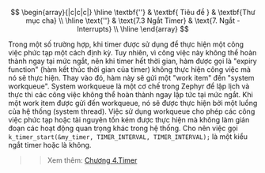 $$
\begin{array}{|c|c|c|}
\hline
   \textbf{''} & \textbf{ Tiêu đề } & \textbf{Thư mục cha} \\ 
\hline
   \text{''} & \text{7.3 Ngắt Timer} & \text{7. Ngắt - Interrupts} \\
\hline
\end{array}
$$

Trong một số trường hợp, khi  timer được sử dụng để thực hiện một công việc phức tạp một cách định kỳ. Tuy nhiên, vì công việc này không thể hoàn thành ngay tại mức ngắt, nên khi timer hết thời gian, hàm được gọi là "expiry function" (hàm kết thúc thời gian của timer) không thực hiện công việc mà nó sẽ thực hiện. Thay vào đó, hàm này sẽ gửi một "work item" đến "system workqueue".
System workqueue là một cơ chế trong Zephyr để lập lịch và thực thi các công việc không thể hoàn thành ngay lập tức tại mức ngắt. Khi một work item được gửi đến workqueue, nó sẽ được thực hiện bởi một luồng của hệ thống (system thread). Việc sử dụng workqueue cho phép các công việc phức tạp hoặc tài nguyên tốn kém được thực hiện mà không làm gián đoạn các hoạt động quan trọng khác trong hệ thống.
Cho nên việc gọi ` k_timer_start(&my_timer, TIMER_INTERVAL, TIMER_INTERVAL);`  là một kiểu ngắt timer hoặc là không.
>> Xem thêm: [Chương 4.Timer](https://github.com/lab209b3/zephyr_tutorial_vn/tree/master/docs/source/4.Timers) 
